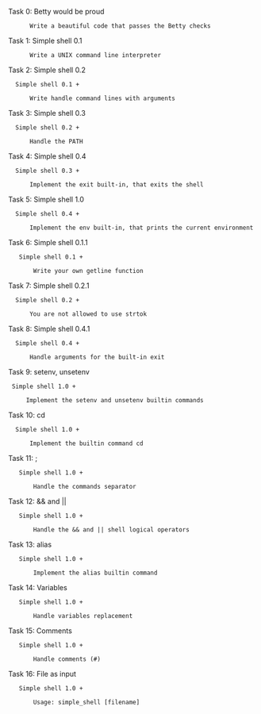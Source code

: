 Task 0: Betty would be proud

          Write a beautiful code that passes the Betty checks
Task 1: Simple shell 0.1

          Write a UNIX command line interpreter
Task 2: Simple shell 0.2

	  Simple shell 0.1 +

          Write handle command lines with arguments
Task 3: Simple shell 0.3

	  Simple shell 0.2 +

          Handle the PATH
Task 4: Simple shell 0.4

	  Simple shell 0.3 +

          Implement the exit built-in, that exits the shell
Task 5: Simple shell 1.0

	  Simple shell 0.4 +

          Implement the env built-in, that prints the current environment
Task 6: Simple shell 0.1.1

	   Simple shell 0.1 +		   

           Write your own getline function
Task 7: Simple shell 0.2.1

	  Simple shell 0.2 +

          You are not allowed to use strtok          
Task 8: Simple shell 0.4.1

	  Simple shell 0.4 +

          Handle arguments for the built-in exit
Task 9: setenv, unsetenv

	 Simple shell 1.0 +

         Implement the setenv and unsetenv builtin commands
Task 10: cd

	  Simple shell 1.0 +

          Implement the builtin command cd
Task 11: ;

	   Simple shell 1.0 +

           Handle the commands separator
Task 12: && and ||

	   Simple shell 1.0 +

           Handle the && and || shell logical operators
Task 13: alias

	   Simple shell 1.0 +

           Implement the alias builtin command
Task 14: Variables

	   Simple shell 1.0 +

           Handle variables replacement
Task 15: Comments

	   Simple shell 1.0 +

           Handle comments (#)
Task 16: File as input

	   Simple shell 1.0 +

           Usage: simple_shell [filename]

